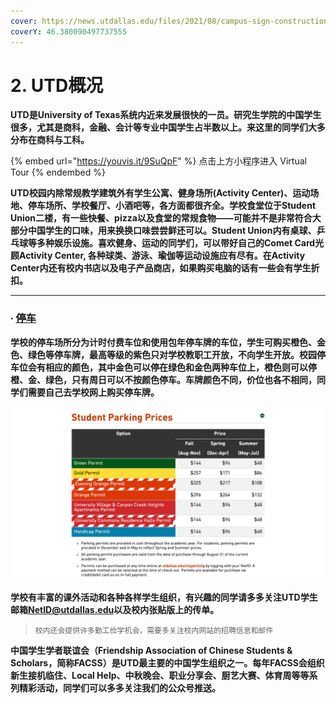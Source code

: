 ```yaml
---
cover: https://news.utdallas.edu/files/2021/08/campus-sign-construction-2021.jpg
coverY: 46.380090497737555
---
```


# 2. UTD概况

**UTD是University of Texas系统内近来发展很快的一员。研究生学院的中国学生很多，尤其是商科，金融、会计等专业中国学生占半数以上。来这里的同学们大多分布在商科与工科。**

{% embed url="https://youvis.it/9SuQpF" %}
点击上方小程序进入 Virtual Tour
{% endembed %}

**UTD校园内除常规教学建筑外有学生公寓、健身场所(Activity Center)、运动场地、停车场所、学校餐厅、小酒吧等，各方面都很齐全。学校食堂位于Student Union二楼，有一些快餐、pizza以及食堂的常规食物——可能并不是非常符合大部分中国学生的口味，用来换换口味尝尝鲜还可以。Student Union内有桌球、乒乓球等多种娱乐设施。喜欢健身、运动的同学们，可以带好自己的Comet Card光顾Activity Center, 各种球类、游泳、瑜伽等运动设施应有尽有。在Activity Center内还有校内书店以及电子产品商店，如果购买电脑的话有一些会有学生折扣。**



****

### ∙ [停车](https://services.utdallas.edu/transit/park/#options)

**学校的停车场所分为计时付费车位和使用包年停车牌的车位，学生可购买橙色、金色、绿色等停车牌，最高等级的紫色只对学校教职工开放，不向学生开放。校园停车位会有相应的颜色，其中金色可以停在绿色和金色两种车位上，橙色则可以停橙、金、绿色，只有周日可以不按颜色停车。车牌颜色不同，价位也各不相同，同学们需要自己去学校网上购买停车牌。**

![](<../.gitbook/assets/image (2).png>)

**学校有丰富的课外活动和各种各样学生组织，有兴趣的同学请多多关注UTD学生邮箱**[**NetID@utdallas.edu**](mailto:NetID@utdallas.edu)**以及校内张贴版上的传单。**

> `校内还会提供许多勤工俭学机会，需要多关注校内网站的招聘信息和邮件`

**中国学生学者联谊会（Friendship Association of Chinese Students & Scholars，简称FACSS）是UTD最主要的中国学生组织之一。每年FACSS会组织新生接机临住、Local Help、中秋晚会、职业分享会、厨艺大赛、体育周等等系列精彩活动，同学们可以多多关注我们的公众号推送。**
